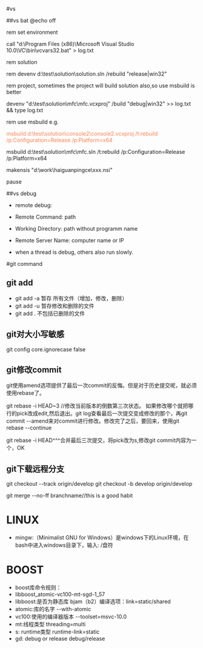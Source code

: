 #vs

##vs bat
@echo off

rem set environment

call "d:\Program Files (x86)\Microsoft Visual Studio 10.0\VC\bin\vcvars32.bat" > log.txt

rem solution

rem devenv d:\test\solution\solution.sln /rebuild "release|win32"


rem project, sometimes the project will build solution also,so use msbuild is better

devenv "d:\test\solution\mfc\mfc.vcxproj" /build "debug|win32" >> log.txt && type log.txt

rem use msbuild e.g.

<font color=#FF7F50>msbuild d:\test\solution\console2\console2.vcxproj /t:rebuild /p:Configuration=Release /p:Platform=x64</font>

msbuild d:\test\solution\mfc\mfc.sln /t:rebuild /p:Configuration=Release /p:Platform=x64

makensis "d:\work\haiguanpingce\xxx.nsi"

pause

##vs debug

* remote debug:  
* Remote Command: path
* Working Directory: path without programm name
* Remote Server Name: computer name or IP

* when a thread is debug, others also run slowly.

#git command

## git add

- git add -a 暂存 所有文件（增加，修改，删除）
- git add -u 暂存修改和删除的文件
- git add . 不包括已删除的文件

## git对大小写敏感

git config core.ignorecase false

## git修改commit

git使用amend选项提供了最后一次commit的反悔。但是对于历史提交呢，就必须使用rebase了。

git rebase -i HEAD~3 //修改当前版本的倒数第三次状态。
如果修改哪个就把哪行的pick改成edit,然后退出。git log查看最后一次提交变成修改的那个，再git commit --amend来对commit进行修改。修改完了之后，要回来，使用git rebase --continue

git rebase -i HEAD^^^合并最后三次提交，将pick改为s,修改git commit内容为一个，OK

## git下载远程分支

git checkout --track origin/develop   git checkout -b develop origin/develop

git merge --no-ff branchname//this is a good habit

# LINUX

- mingw:（Minimalist GNU for Windows）是windows下的Linux环境，在bash中进入windows目录下，输入: /盘符

# BOOST
- boost库命令规则：
- libboost_atomic-vc100-mt-sgd-1_57
- libboost:是否为静态库 bjam（b2）编译选项：link=static/shared
- atomic:库的名字  --with-atomic
- vc100:使用的编译器版本  --toolset=msvc-10.0
- mt:线程类型 threading=multi
- s: runtime类型 runtime-link=static
- gd: debug or release debug/release